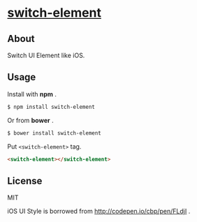 # [switch-element](http://1000ch.github.io/switch-element)

## About

Switch UI Element like iOS.

## Usage

Install with **npm** .

```bash
$ npm install switch-element
```

Or from **bower** .

```bash
$ bower install switch-element
```

Put `<switch-element>` tag.

```html
<switch-element></switch-element>
```

## License

MIT

iOS UI Style is borrowed from http://codepen.io/cbp/pen/FLdjI .